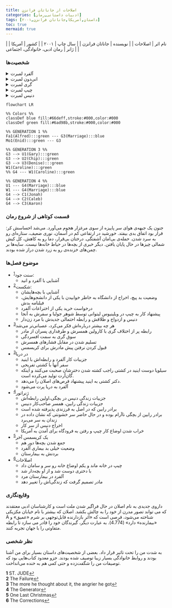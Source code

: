 ```yaml
---
title: اصلاحات از جاناتان فرانزن
categories: [ادبیات داستانی,رمان]
tags: [داستان,آمریکا,جاناتان فرانزن,۲۰۰۱]
toc: true
mermaid: true
---
```


| نام اثر | اصلاحات |
| نویسنده | جاناتان فرانزن |
| سال چاپ | ۲۰۰۱ |
| کشور | آمریکا  |
| ژانر | رمان ادبی، خانوادگی، اجتماعی  |

### شخصیت‌ها
<details>
  <summary>آلفرد لمبرت</summary>
  پدر خانواده لمبرت، مردی سخت‌گیر و بیمار به پارکینسون
</details>
<details>
  <summary>انی‌دون لمبرت</summary>
  همسر آلفرد، زنی خانه‌دار که با مشکلات و نارضایتی‌های خود دست و پنجه نرم می‌کند
</details>
<details>
  <summary>گری لمبرت</summary>
  پسر بزرگ خانواده، که با مشکلات زناشویی و مالی مواجه است. همسر گری کارولینا نام دارد و آنها سه پسر یوناس، آرون،‌ و کالب دارند
</details>
<details>
  <summary>چیپ لمبرت</summary>
   پسر میانی خانواده، استاد سابق دانشگاه که به دلیل مشکلات مالی و شغلی درگیر بحران‌های شخصی شده است
</details>
<details>
  <summary>دنیس لمبرت</summary>
  دختر کوچک خانواده، که به عنوان سرآشپز در فیلادلفیا کار می‌کند و با هویت جنسی و روابطش دست و پنجه نرم می‌کند
</details>


```mermaid
flowchart LR

%% Colors %%
classDef blue fill:#66deff,stroke:#000,color:#000
classDef green fill:#6ad98b,stroke:#000,color:#000

%% GENERATION 1 %%
Fa1(Alfred):::green --- G3(Marriage):::blue
Mo1(Enid):::green --- G3

%% GENERATION 3 %%
G3 --> U1(Gary):::green
G3 --> U2(Chip):::green
G3 --> U3(Denise):::green
W1(Caroline):::green 
%% G4 --- W1(Caroline):::green

%% GENERATION 4 %%
U1 --- G4(Marriage):::blue
W1 --- G4(Marriage):::blue
G4 --> C1(Jonah)
G4 --> C2(Caleb)
G4 --> C3(Aaron)
```

### قسمت کوتاهی از شروع رمان
جنون یک جبهه‌ی هوای سر پاییزه از سوی مرغزار هجوم می‌آورد. می‌شد احساسش کر: قرار بود اتفاق بدی بیفتد. خورشید در ارتفاعی کم در آسمان، نوری ضعیف، ستاره‌ای رو به سرد شدن. حمله‌ی بی‌امان آشفتگی. درختان بی‌قرار، دما رو به کاهش، کل کیش شمالی چیزها در حال پایان یافتن. دیگر خبری از بچه‌ها در حیاط خانه‌ها نیست. سایه‌ها بر چمن‌های خزنده‌ی رو به زرد شدن دراز شده بودند.

### موضوع فصل‌ها
- سنت جود<sup id="a1">[1](#f1)</sup>: 
  - آشنایی با آلفرد و انید 
- شکست<sup id="a2">[2](#f2)</sup>: 
  - آشنا‌یی با بچه‌هایشان
  - وضعیت بد پیچ، اخراج از دانشگاه به خاطر خوابیدن با یکی از دانشجوهایش، فیلنامه بدش
  - درخواست خرید یکی از اختراعات آلفرد
  - پیشنهاد کار به چیپ در ویلینیوس لیتوانی توسط شوهر جولبا و سفرش به آنجا
  - دنیس و ازدواج و طلاقش و رابطه احتمالی جدیدش با مرد زن‌دار
- هر چه بیشتر درباره‌اش فکر می‌کرد، عصبانی‌تر می‌شد<sup id="a3">[3](#f3)</sup>
  - رابطه پر از اختلاف گری با کارولین همسرش و طرفداری پسران از مادر
  - سوق گری به سمت افسردگی
  - تسلیم شدن در مقابل فشار‌های همسرش
  - قبول کردن نرفتن پیش مادرش برای کریسمس
- در دریا<sup id="a3">[3](#f3)</sup> 
  - جزییات کار آلفرد و رابطه‌اش با اینید
  - سفر آنها با کشتی تفریحی
  - سیلویا دوست اینید در کشتی راجب کشته شدن دخترشان صحبت می‌کنند و اینکه گان‌آرت تولید می‌کرده است.
  - دکتر کشتی به اینید پیشنهاد قرص‌های اصلان را می‌دهد.
  - آلفرد به دریا پرت می‌شود
- ژنراتور<sup id="a4">[4](#f4)</sup>
  - جزییات زندگی دنیس در بچگی،‌اولین رابطه‌اش
  - جزییات زندگی رابین، همسر صاحب‌کار دنیس
  - برادر رابین که در اصل به فرزندی پذیرفته شده است
  - برادر رابین از بچگی ناآرام بوده و در حال حاضر سر خشونتی که نشان داده در زندان به سر می‌برد
  - اخراج دنیس از سر کار
  - خراب شدن اوضاع کار چیپ و رفتن به فرودگاه برای آمدن به آمریکا
- یک کریسمس آخر<sup id="a5">[5](#f5)</sup>
  - جمع شدن بچه‌ها دور هم
  - وضعیت خیلی بد بیماری آلفرد
  - بردنش به بیمارستان
- اصلاحات<sup id="a6">[6](#f6)</sup>
  - چیپ در خانه ماند و یکم اوضاع خانه رو سر و سامان داد
  - با دختری دوست شد و از او بچه‌‌دار شد
  - آلفرد در بیمارستان مرد
  - مادر تصمیم گرفت که زندگی‌اش را تغییر دهد

### وقایع‌نگاری

   داروی جدیدی به نام اصلان در حال فراگیر شدن ملت است و کارشناسان ادبی معتقدند که می تواند تصور مدرن از خود را به چالش بکشد. اصلان که بیشتر با نام خیابان مکزیکی A شناخته می‌شود، قرصی است که «اثر بازدارنده قابل‌توجهی بر شرم «عمیق» و «بیمارنده» دارد» (4.774). به عبارت دیگر، گیرندگان خود را قادر می سازد تا رابطه متفاوتی را با جهان تجربه کنند.

### نظر شخصی
به شدت من را تحت تاثیر قرار داد. بعضی از شخصیت‌های داستان بسیار برای من آشنا بودند و روابط خانوادگی بسیار زیبا توصیف شده بودند. جزو معدود کتاب‌هایی بود که توصیفات من را شگفت‌زده و حتی کمی هم به خنده می‌انداخت.

<b id="f1">1</b> <span class="footnote">ST. JUDE</span>[↩](#a1)
<br><b id="f2">2</b> <span class="footnote">The Failure</span>[↩](#a2)
<br><b id="f3">3</b> <span class="footnote">The more he thought about it, the angrier he got</span>[↩](#a3)
<br><b id="f4">4</b> <span class="footnote">The Generator</span>[↩](#a4)
<br><b id="f5">5</b> <span class="footnote">One Last Christmas</span>[↩](#a5)
<br><b id="f6">6</b> <span class="footnote">The Corrections</span>[↩](#a6)
